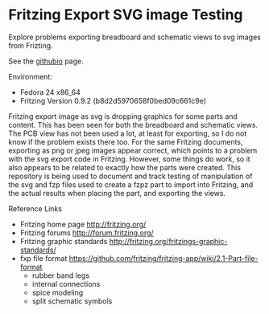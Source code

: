 # Fritzing Export SVG image Testing
Explore problems exporting breadboard and schematic views to svg images from Frizting.

See the [githubio](https://mmerlin.github.io/fesTest/) page.

Environment:
* Fedora 24 x86_64
* Fritzing Version 0.9.2 (b8d2d5970658f0bed09c661c9e)

Fritzing export image as svg is dropping graphics for some parts and content.  This has been seen for both the breadboard and schematic views.  The PCB view has not been used a lot, at least for exporting, so I do not know if the problem exists there too.  For the same Fritzing documents, exporting as png or jpeg images appear correct, which points to a problem with the svg export code in Fritzing.  However, some things do work, so it also appears to be related to exactly how the parts were created.  This repository is being used to document and track testing of manipulation of the svg and fzp files used to create a fzpz part to import into Fritzing, and the actual results when placing the part, and exporting the views.

Reference Links
* Fritzing home page http://fritzing.org/
* Fritzing forums http://forum.fritzing.org/
* Fritzing graphic standards http://fritzing.org/fritzings-graphic-standards/
* fxp file format https://github.com/fritzing/fritzing-app/wiki/2.1-Part-file-format
  * rubber band legs
  * internal connections
  * spice modeling
  * split schematic symbols
